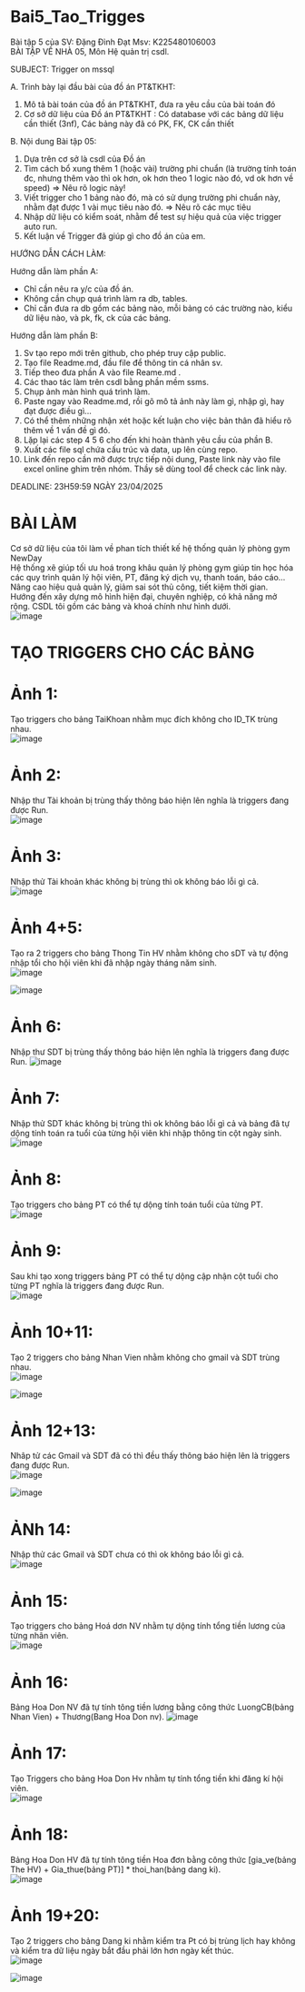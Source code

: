 # Bai5_Tao_Trigges
Bài tập 5 của SV: Đặng Đình Đạt Msv: K225480106003  
BÀI TẬP VỀ NHÀ 05, Môn Hệ quản trị csdl.

SUBJECT: Trigger on mssql

A. Trình bày lại đầu bài của đồ án PT&TKHT:
1. Mô tả bài toán của đồ án PT&TKHT, 
   đưa ra yêu cầu của bài toán đó
2. Cơ sở dữ liệu của Đồ án PT&TKHT :
   Có database với các bảng dữ liệu cần thiết (3nf),
   Các bảng này đã có PK, FK, CK cần thiết
 
B. Nội dung Bài tập 05:
1. Dựa trên cơ sở là csdl của Đồ án
2. Tìm cách bổ xung thêm 1 (hoặc vài) trường phi chuẩn
   (là trường tính toán đc, nhưng thêm vào thì ok hơn,
    ok hơn theo 1 logic nào đó, vd ok hơn về speed)
   => Nêu rõ logic này!
3. Viết trigger cho 1 bảng nào đó, 
   mà có sử dụng trường phi chuẩn này,
   nhằm đạt được 1 vài mục tiêu nào đó.
   => Nêu rõ các mục tiêu 
4. Nhập dữ liệu có kiểm soát, 
   nhằm để test sự hiệu quả của việc trigger auto run.
5. Kết luận về Trigger đã giúp gì cho đồ án của em.

HƯỚNG DẪN CÁCH LÀM:

Hướng dẫn làm phần A: 
 - Chỉ cần nêu ra y/c của đồ án.
 - Không cần chụp quá trình làm ra db, tables.
 - Chỉ cần đưa ra db gồm các bảng nào,
   mỗi bảng có các trường nào, kiểu dữ liệu nào,
   và pk, fk, ck của các bảng.

Hướng dẫn làm phần B:
1. Sv tạo repo mới trên github, cho phép truy cập public.
2. Tạo file Readme.md, đầu file để thông tin cá nhân sv.
3. Tiếp theo đưa phần A vào file Reame.md .
3. Các thao tác làm trên csdl bằng phần mềm ssms.
4. Chụp ảnh màn hình quá trình làm.
5. Paste ngay vào Readme.md, 
   rồi gõ mô tả ảnh này làm gì, nhập gì, hay đạt được điều gì...
6. Có thể thêm những nhận xét hoặc kết luận
   cho việc bản thân đã hiểu rõ thêm về 1 vấn đề gì đó.
7. Lặp lại các step 4 5 6 cho đến khi hoàn thành yêu cầu của phần B.
8. Xuất các file sql chứa cấu trúc và data, up lên cùng repo.
9. Link đến repo cần mở được trực tiếp nội dung, 
   Paste link này vào file excel online ghim trên nhóm.
   Thầy sẽ dùng tool để check các link này.

DEADLINE: 23H59:59 NGÀY 23/04/2025
# BÀI LÀM
Cơ sở dữ liệu của tôi làm về phan tích thiết kế hệ thống quản lý phòng gym NewDay  
Hệ thống xẽ giúp tối ưu hoá trong khâu quản lý phòng gym giúp tin học hóa các quy trình quản lý hội viên, PT, đăng ký dịch vụ, thanh toán, báo cáo…  
Nâng cao hiệu quả quản lý, giảm sai sót thủ công, tiết kiệm thời gian.  
Hướng đến xây dựng mô hình hiện đại, chuyên nghiệp, có khả năng mở rộng. 
CSDL tôi gồm các bảng và khoá chính như hình dưới.  
![image](https://github.com/user-attachments/assets/76a41c3a-8add-4007-a444-38c977056287)  

# TẠO TRIGGERS CHO CÁC BẢNG  
# Ảnh 1: 
Tạo triggers cho bảng TaiKhoan nhằm mục đích không cho ID_TK trùng nhau.  
![image](https://github.com/user-attachments/assets/5ff2a9c2-e803-45d3-84cd-073163407143)  

# Ảnh 2:  
Nhập thư Tài khoản bị trùng thấy thông báo hiện lên nghĩa là triggers đang được Run.  
![image](https://github.com/user-attachments/assets/9f6f7f42-c9d8-4a26-81f9-7ecbfd55ab0a)  

# Ảnh 3:
Nhập thử Tài khoản khác không bị trùng thì ok không báo lỗi gì cả.  
![image](https://github.com/user-attachments/assets/48bb9e55-dc9a-45d8-a393-15413140bc93)  

# Ảnh 4+5:  
Tạo ra 2 triggers cho bảng Thong Tin HV nhằm không cho sDT và tự động nhập tổi cho hội viên khi đã nhập ngày tháng năm sinh.  
![image](https://github.com/user-attachments/assets/a5720230-fa11-4a95-a7e6-93fbd355e3d9)  

![image](https://github.com/user-attachments/assets/90d3147c-dcaf-40cf-8102-6102bb842aa1)  

# Ảnh 6:  
Nhập thư SDT bị trùng thấy thông báo hiện lên nghĩa là triggers đang được Run. 
![image](https://github.com/user-attachments/assets/aa71545c-507b-4f25-b5a1-a8abdce94897)  

# Ảnh 7:  
Nhập thử SDT khác không bị trùng thì ok không báo lỗi gì cả và bảng đã tự dộng tính toán ra tuổi của từng hội viên khi nhập thông tin cột ngày sinh.  
![image](https://github.com/user-attachments/assets/e278a662-ce81-4d64-887e-3f7d34269fa7)  

# Ảnh 8:  
Tạo triggers cho bảng PT có thể tự dộng tính toán tuổi của từng PT.
![image](https://github.com/user-attachments/assets/32dab54f-1d3a-47e8-8490-368af28367f1)  

# Ảnh 9:  
Sau khi tạo xong triggers bảng PT có thể tự dộng cập nhận cột tuổi cho từng PT nghĩa là triggers đang được Run.  
![image](https://github.com/user-attachments/assets/69dd3822-0597-4530-82ac-cbd0a9d6c704)  

# Ảnh 10+11:  
Tạo 2 triggers cho bảng Nhan Vien nhằm không cho gmail và SDT trùng nhau.  
![image](https://github.com/user-attachments/assets/91bfd719-820d-4f2f-b2de-3df81a846663)  

![image](https://github.com/user-attachments/assets/92190755-692d-45b4-97e2-ed0c80fd568f)  
# Ảnh 12+13:  
Nhâp tử các Gmail và SDT đã có thì đều thấy thông báo hiện lên là triggers đang được Run.  
![image](https://github.com/user-attachments/assets/ec47c233-990f-4c9f-9a9b-90d3a8e7c1e4)  

![image](https://github.com/user-attachments/assets/75705c29-f58d-4775-9d96-b530470278ae)  

# ẢNh 14:  
Nhập thử các Gmail và SDT chưa có thì ok không báo lỗi gì cả.  
![image](https://github.com/user-attachments/assets/8a8b7d05-1399-448c-bfa7-93e30195d867)  

# Ảnh 15:  
Tạo triggers cho bảng Hoá dơn NV nhằm tự dộng tính tổng tiền lương của từng nhân viên.  
![image](https://github.com/user-attachments/assets/e67cd1d1-b07e-4b20-82bd-43d7d97d4737)  

# Ảnh 16:  
Bảng Hoa Don NV đã tự tính tông tiền lương bằng công thức LuongCB(bảng Nhan Vien) + Thương(Bang Hoa Don nv).
![image](https://github.com/user-attachments/assets/9b4aef78-c476-47f5-b57b-e856d00f090a)  

# Ảnh 17:  
Tạo Triggers cho bảng Hoa Don Hv nhằm tự tính tổng tiền khi đăng kí hội viên.  
![image](https://github.com/user-attachments/assets/b0d45b68-d26b-4d6b-9fba-0d80dd0d5ad6)  

# Ảnh 18:  
Bảng Hoa Don HV đã tự tính tông tiền Hoa đơn bằng công thức [gia_ve(bảng The HV) + Gia_thue(bảng PT)] * thoi_han(bảng dang ki).  
![image](https://github.com/user-attachments/assets/84ace311-07ee-4bf9-a59c-12833202ea36)  

# Ảnh 19+20: 
Tạo 2 triggers cho bảng Dang ki nhằm kiểm tra Pt có bị trùng lịch hay không và kiểm tra dữ liệu ngày bắt đầu phải lớn hơn ngày kết thúc.  
![image](https://github.com/user-attachments/assets/9f7651e6-246d-416e-bd47-c233628eb3e5)  

![image](https://github.com/user-attachments/assets/0ce0b5f3-e090-45e0-b24f-1d086d6790e1)  



























